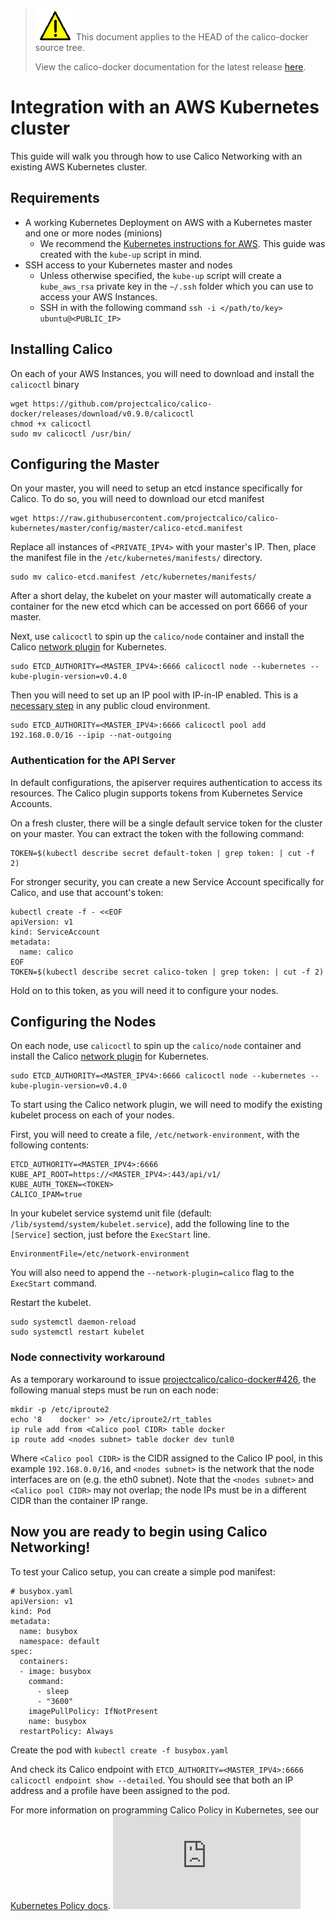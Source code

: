 <!--- master only -->
> ![warning](../images/warning.png) This document applies to the HEAD of the calico-docker source tree.
>
> View the calico-docker documentation for the latest release [here](https://github.com/projectcalico/calico-docker/blob/v0.12.0/README.md).
<!--- else
> You are viewing the calico-docker documentation for release **release**.
<!--- end of master only -->

# Integration with an AWS Kubernetes cluster
This guide will walk you through how to use Calico Networking with an existing AWS Kubernetes cluster.

## Requirements
* A working Kubernetes Deployment on AWS with a Kubernetes master and one or more nodes (minions)
    - We recommend the [Kubernetes instructions for AWS](https://github.com/kubernetes/kubernetes/blob/release-1.0/docs/getting-started-guides/aws.md). This guide was created with the `kube-up` script in mind.
* SSH access to your Kubernetes master and nodes
    - Unless otherwise specified, the `kube-up` script will create a `kube_aws_rsa` private key in the `~/.ssh` folder which you can use to access your AWS Instances.
    - SSH in with the following command `ssh -i </path/to/key> ubuntu@<PUBLIC_IP>`

## Installing Calico
On each of your AWS Instances, you will need to download and install the `calicoctl` binary
```
wget https://github.com/projectcalico/calico-docker/releases/download/v0.9.0/calicoctl
chmod +x calicoctl
sudo mv calicoctl /usr/bin/
```

## Configuring the Master
On your master, you will need to setup an etcd instance specifically for Calico. To do so, you will need to download our etcd manifest
```
wget https://raw.githubusercontent.com/projectcalico/calico-kubernetes/master/config/master/calico-etcd.manifest 
```

Replace all instances of `<PRIVATE_IPV4>` with your master's IP. Then, place the manifest file in the `/etc/kubernetes/manifests/` directory. 
```
sudo mv calico-etcd.manifest /etc/kubernetes/manifests/
```

After a short delay, the kubelet on your master will automatically create a container for the new etcd which can be accessed on port 6666 of your master.

Next, use `calicoctl` to spin up the `calico/node` container and install the Calico [network plugin](https://github.com/projectcalico/calico-kubernetes) for Kubernetes. 
```
sudo ETCD_AUTHORITY=<MASTER_IPV4>:6666 calicoctl node --kubernetes --kube-plugin-version=v0.4.0
```

Then you will need to set up an IP pool with IP-in-IP enabled. This is a [necessary step](../FAQ.md#can-i-run-calico-in-a-public-cloud-environment) in any public cloud environment.

```
sudo ETCD_AUTHORITY=<MASTER_IPV4>:6666 calicoctl pool add 192.168.0.0/16 --ipip --nat-outgoing
```

### Authentication for the API Server

In default configurations, the apiserver requires authentication to access its resources. The Calico plugin supports tokens from Kubernetes Service Accounts.

On a fresh cluster, there will be a single default service token for the cluster on your master. You can extract the token with the following command:

```
TOKEN=$(kubectl describe secret default-token | grep token: | cut -f 2)
```

For stronger security, you can create a new Service Account specifically for Calico, and use that account's token:

```
kubectl create -f - <<EOF
apiVersion: v1
kind: ServiceAccount
metadata:
  name: calico
EOF
TOKEN=$(kubectl describe secret calico-token | grep token: | cut -f 2)
```

Hold on to this token, as you will need it to configure your nodes.

## Configuring the Nodes
On each node, use `calicoctl` to spin up the `calico/node` container and install the Calico [network plugin](https://github.com/projectcalico/calico-kubernetes) for Kubernetes. 
```
sudo ETCD_AUTHORITY=<MASTER_IPV4>:6666 calicoctl node --kubernetes --kube-plugin-version=v0.4.0
```

To start using the Calico network plugin, we will need to modify the existing kubelet process on each of your nodes.

First, you will need to create a file, `/etc/network-environment`, with the following contents:
```
ETCD_AUTHORITY=<MASTER_IPV4>:6666
KUBE_API_ROOT=https://<MASTER_IPV4>:443/api/v1/
KUBE_AUTH_TOKEN=<TOKEN>
CALICO_IPAM=true
```

In your kubelet service systemd unit file (default: `/lib/systemd/system/kubelet.service`), add the following line to the `[Service]` section, just before the `ExecStart` line.
```
EnvironmentFile=/etc/network-environment
```
You will also need to append the `--network-plugin=calico` flag to the `ExecStart` command.

Restart the kubelet.
```
sudo systemctl daemon-reload
sudo systemctl restart kubelet
```

### Node connectivity workaround

As a temporary workaround to issue [projectcalico/calico-docker#426](https://github.com/projectcalico/calico-docker/issues/426), the following manual steps must be run on each node:

```
mkdir -p /etc/iproute2
echo '8    docker' >> /etc/iproute2/rt_tables
ip rule add from <Calico pool CIDR> table docker
ip route add <nodes subnet> table docker dev tunl0
```

Where `<Calico pool CIDR>` is the CIDR assigned to the Calico IP pool, in this example `192.168.0.0/16`, and `<nodes subnet>` is the network that the node interfaces are on (e.g. the eth0 subnet). Note that the `<nodes subnet>` and `<Calico pool CIDR>` may not overlap; the node IPs must be in a different CIDR than the container IP range.

## Now you are ready to begin using Calico Networking!

To test your Calico setup, you can create a simple pod manifest:
```
# busybox.yaml
apiVersion: v1
kind: Pod
metadata:
  name: busybox
  namespace: default
spec:
  containers:
  - image: busybox
    command:
      - sleep
      - "3600"
    imagePullPolicy: IfNotPresent
    name: busybox
  restartPolicy: Always
```

Create the pod with `kubectl create -f busybox.yaml`

And check its Calico endpoint with `ETCD_AUTHORITY=<MASTER_IPV4>:6666 calicoctl endpoint show --detailed`.  You should see that both an IP address and a profile have been assigned to the pod.

For more information on programming Calico Policy in Kubernetes, see our [Kubernetes Policy docs](KubernetesPolicy.md).
[![Analytics](https://ga-beacon.appspot.com/UA-52125893-3/calico-docker/docs/kubernetes/AWSIntegration.md?pixel)](https://github.com/igrigorik/ga-beacon)
